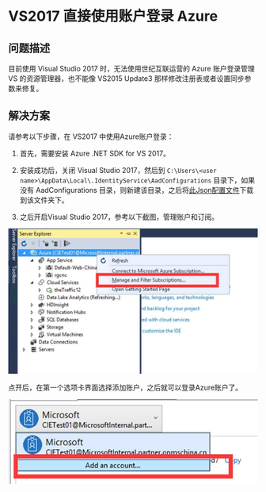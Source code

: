 <properties
    pageTitle="VS2017 直接使用账户登录 Azure"
    description="VS2017 直接使用账户登录 Azure"
    service=""
    resource=""
    authors="Chen Rui"
    displayOrder=""
    selfHelpType=""
    supportTopicIds=""
    productPesIds=""
    resourceTags="PowerShell, VS2017"
    cloudEnvironments="MoonCake" />
<tags
    ms.service="na-aog"
    ms.date=""
    wacn.date="03/17/2017" />
# VS2017 直接使用账户登录 Azure

## **问题描述**

目前使用 Visual Studio 2017 时，无法使用世纪互联运营的 Azure 账户登录管理 VS 的资源管理器，也不能像 VS2015 Update3 那样修改注册表或者设置同步参数来修复。

## **解决方案**

请参考以下步骤，在 VS2017 中使用Azure账户登录：

1. 首先，需要安装 Azure .NET SDK for VS 2017。

2. 安装成功后，关闭 Visual Studio 2017，然后到 `C:\Users\<user name>\AppData\Local\.IdentityService\AadConfigurations` 目录下，如果没有 AadConfigurations 目录，则新建该目录，之后将<a href="./media/aog-portal-management-qa-vs2017-login/" download="AadProvider.Configuration.json" target="_blank">此Json配置文件</a>下载到该文件夹下。

3. 之后开启Visual Studio 2017，参考以下截图，管理账户和订阅。

![manage-subscriptions](./media/aog-portal-management-qa-vs2017-login/manage-subscriptions.jpg)

点开后，在第一个选项卡界面选择添加账户，之后就可以登录Azure账户了。

![add-account](./media/aog-portal-management-qa-vs2017-login/add-account.jpg)
